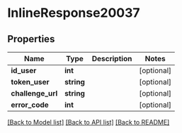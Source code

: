 # InlineResponse20037

## Properties
Name | Type | Description | Notes
------------ | ------------- | ------------- | -------------
**id_user** | **int** |  | [optional] 
**token_user** | **string** |  | [optional] 
**challenge_url** | **string** |  | [optional] 
**error_code** | **int** |  | [optional] 

[[Back to Model list]](../../README.md#documentation-for-models) [[Back to API list]](../../README.md#documentation-for-api-endpoints) [[Back to README]](../../README.md)

